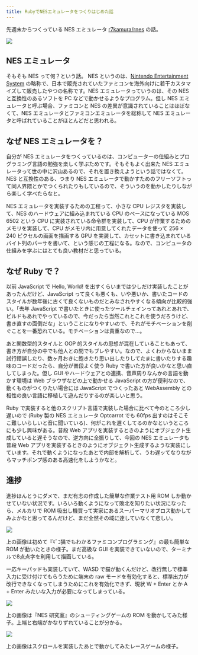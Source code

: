 ```yaml
---
title: RubyでNESエミュレータをつくりはじめた話
---
```


先週末からつくっている NES エミュレータ [r7kamura/rnes][1] の話。

![](/images/2018-11-09-ruby-nes-emulator-1.png)

## NES エミュレータ

そもそも NES って何？という話。 NES というのは、[Nintendo Entertainment System][2] の略称で、日本で販売されていたファミコンを海外向けに若干カスタマイズして販売したやつの名称です。NES エミュレータっていうのは、その NES と互換性のあるソフトを PC などで動かせるようなプログラム。但し NES エミュレータと呼ぶ場合、ファミコンと NES の差異が意識されていることはほぼなくて、NES エミュレータとファミコンエミュレータを総称して NES エミュレータと呼ばれていることがほとんどだと思われる。

## なぜ NES エミュレータを？

自分が NES エミュレータをつくっているのは、コンピューターの仕組みとプログラミング言語の勉強を楽しく学ぶためです。そもそもよく出来た NES エミュレータって世の中に沢山あるので、それを置き換えようという話ではなくて。NES と互換性のある、つまり NES エミュレータで動かすためのフリーソフトって同人界隈とかでつくられたりもしているので、そういうのを動かしたりしながら楽しく学べたらなと。

NES エミュレータを実装するための工程って、小さな CPU レジスタを実装して、NES のハードウェアに組み込まれている CPU のベースになっている MOS 6502 という CPU に実装されている命令群を実装して、CPU が作業するためのメモリを実装して、CPU がメモリ内に用意してくれたデータを使って 256 × 240 ピクセルの画面を描画する GPU を実装して、カセットに書き込まれているバイト列のパーサを書いて、という感じの工程になる。なので、コンピュータの仕組みを学ぶにはとても良い教材だと思っている。

## なぜ Ruby で？

以前 JavaScript で Hello, World! を出すくらいまでは少しだけ実装したことがあったんだけど、JavaScript って良くも悪くも、いや悪いか、書いたコードのスタイルが数年後に古くて良くないものだとみなされやすくなる傾向が比較的強い。「去年 JavaScript で書いたときに使ったツールチェインってあれとあれで、ビルドもあれでやっているので、今だったら当然これとこれを使うだろうけど、書き直すの面倒だな」ということになりやすいので、それがモチベーションを削ぐことを一番恐れている。モチベーションは貴重なので…。

あと関数型的スタイルと OOP 的スタイルの思想が混在していることもあって、書き方が自分の中でも他人との間でもブレやすい。なので、よくわからないまま試行錯誤したり、数ヶ月おきに飽きたり思い出したりしてたまに書いたりする趣味のコードだったら、自分が普段よく使う Ruby で書いた方が良いかなと思い直してしまった。但し GUI やハードウェアとの連携、音声周りなんかの言語を動かす環境は Web ブラウザなどの上で動かせる JavaScript の方が便利なので、動くものがつくりたい場合には JavaScript でつくったあと WebAssembly との相性の良い言語に移植して遊んだりするのが楽しいと思う。

Ruby で実装すると他のスクリプト言語で実装した場合に比べて今のところ少し遅いので (Ruby 製の NES エミュレータ Optcarrot でも 60fps 出すのはそこそこ難しいらしいと音に聞いている)、何がこれを遅くしてるのかなというところにも少し興味がある。普段 Web アプリを実装するときのようにオブジェクト生成していると遅そうなので、逆方向に全振りして、今回の NES エミュレータも普段 Web アプリを実装するときのようにオブジェクト生成するような実装にしています。それで動くようになったあとで内部を解析して、うわ遅ッてなりながらマッチポンプ感のある高速化をしようかなと。

## 進捗

進捗ほんとうにダメで、まだ有志の作成した簡単な作業テスト用 ROM しか動かせていない状況です。いろいろ動くようになって敗北を知りたい状況になったら、メルカリで ROM 吸出し機買って実家にあるスーパーマリオブロス動かしてみよかなと思ってるんだけど、まだ全然その域に達していなくて悲しい。

![](/images/2018-11-09-ruby-nes-emulator-2.png)

上の画像は初めて『ｷﾞｺ猫でもわかるファミコンプログラミング』の最も簡単な ROM が動いたときの様子。まだ高級な GUI を実装できていないので、ターミナルで8点点字を利用して描画している。

一応キーパッドも実装していて、WASD で猫が動くんだけど、改行無しで標準入力に受け付けてもらうために端末の raw モードを有効化すると、標準出力が改行できなくなってしまうためにこれを有効化できず、現状 W + Enter とか A + Enter みたいな入力が必要になってしまっている。

![](/images/2018-11-09-ruby-nes-emulator-3.png)

上の画像は『NES 研究室』のシューティングゲームの ROM を動かしてみた様子。上端と右端がかなりずれていることが分かる。

![](/images/2018-11-09-ruby-nes-emulator-4.png)

上の画像はスクロールを実装したあとで動かしてみたレースゲームの様子。

[1]: https://github.com/r7kamura/rnes
[2]: https://ja.wikipedia.org/wiki/Nintendo_Entertainment_System
